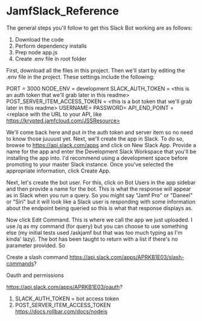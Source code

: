 # JamfSlack_Reference

The general steps you'll follow to get this Slack Bot working are as follows:
1.	Download the code
2.	Perform dependency installs
3.	Prep node app.js
4.	Create .env file in root folder
	
First, download all the files in this project. Then we'll start by editing the .env file in the project. These settings include the following:

PORT = 3000
NODE_ENV = development
SLACK_AUTH_TOKEN = <this is an auth token that we'll grab later in this readme>
POST_SERVER_ITEM_ACCESS_TOKEN = <this is a bot token that we'll grab later in this readme>
USERNAME=<replace with the username for your Jamf Pro Server API Account>
PASSWORD=<replace with the password for your API Account>
API_END_POINT = <replace with the URL to your API, like https://krypted.jamfcloud.com/JSSResource>

We'll come back here and put in the auth token and server item so no need to know those juuuust yet. Next, we'll create the app in Slack. To do so, browse to https://api.slack.com/apps and click on New Slack App. Provide a name for the app and enter the Development Slack Workspace that you'll be installing the app into. I'd recommend using a development space before promoting to your master Slack instance. Once you've selected the appropriate information, click Create App. 

Next, let's create the bot user. For this, click on Bot Users in the app sidebar and then provide a name for the bot. This is what the response will appear as in Slack when you run a query. So you might say "Jamf Pro" or "Daneel" or "Siri" but it will look like a Slack user is responding with some information about the endpoint being queried so this is what that response displays as. 

Now click Edit Command. This is where we call the app we just uploaded. I use /q as my command (for query) but you can choose to use something else (my initial tests used /askjamf but that was too much typing as I'm kinda' lazy). The bot has been taught to return with a list if there's no parameter provided. So 

 




















Create a slash command 
https://api.slack.com/apps/APRKB1E03/slash-commands?

 







Oauth and permissions 

https://api.slack.com/apps/APRKB1E03/oauth?


 


1.	SLACK_AUTH_TOKEN = bot access token 
2.	POST_SERVER_ITEM_ACCESS_TOKEN
https://docs.rollbar.com/docs/nodejs
